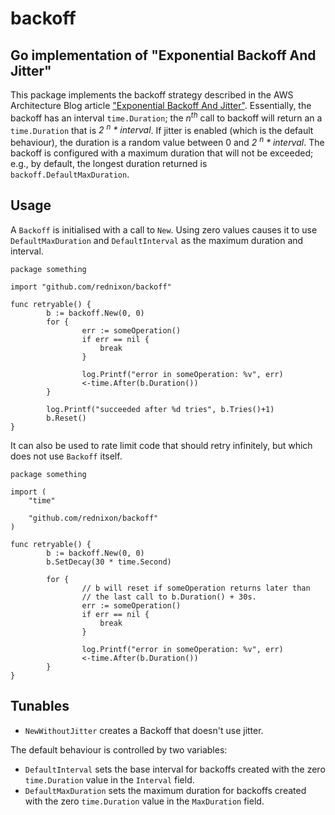 # backoff
## Go implementation of "Exponential Backoff And Jitter"

This package implements the backoff strategy described in the AWS
Architecture Blog article
["Exponential Backoff And Jitter"](http://www.awsarchitectureblog.com/2015/03/backoff.html). Essentially,
the backoff has an interval `time.Duration`; the *n<sup>th</sup>* call
to backoff will return an a `time.Duration` that is *2 <sup>n</sup> *
interval*. If jitter is enabled (which is the default behaviour), the
duration is a random value between 0 and *2 <sup>n</sup> * interval*.
The backoff is configured with a maximum duration that will not be
exceeded; e.g., by default, the longest duration returned is
`backoff.DefaultMaxDuration`.

## Usage

A `Backoff` is initialised with a call to `New`. Using zero values
causes it to use `DefaultMaxDuration` and `DefaultInterval` as the
maximum duration and interval.

```
package something

import "github.com/rednixon/backoff"

func retryable() {
        b := backoff.New(0, 0)
        for {
                err := someOperation()
                if err == nil {
                    break
                }

                log.Printf("error in someOperation: %v", err)
                <-time.After(b.Duration())
        }

        log.Printf("succeeded after %d tries", b.Tries()+1)
        b.Reset()
}
```

It can also be used to rate limit code that should retry infinitely, but which does not
use `Backoff` itself.

```
package something

import (
    "time"

    "github.com/rednixon/backoff"
)

func retryable() {
        b := backoff.New(0, 0)
        b.SetDecay(30 * time.Second)

        for {
                // b will reset if someOperation returns later than
                // the last call to b.Duration() + 30s.
                err := someOperation()
                if err == nil {
                    break
                }

                log.Printf("error in someOperation: %v", err)
                <-time.After(b.Duration())
        }
}
```

## Tunables

* `NewWithoutJitter` creates a Backoff that doesn't use jitter.

The default behaviour is controlled by two variables:

* `DefaultInterval` sets the base interval for backoffs created with
  the zero `time.Duration` value in the `Interval` field.
* `DefaultMaxDuration` sets the maximum duration for backoffs created
  with the zero `time.Duration` value in the `MaxDuration` field.

